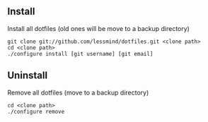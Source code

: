 Install
-------
Install all dotfiles (old ones will be move to a backup directory)
```
git clone git://github.com/lessmind/dotfiles.git <clone path>
cd <clone path>
./configure install [git username] [git email]
```

Uninstall
---------
Remove all dotfiles (move to a backup directory)
```
cd <clone path>
./configure remove
```
